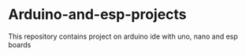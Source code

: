 # Arduino-and-esp-projects
This repository contains project on arduino ide with uno, nano and esp boards 
